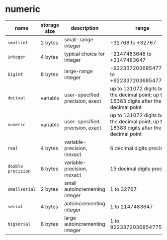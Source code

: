 # numeric
| name               | storage size | description                     | range                                                                                    |
| ------------------ | ------------ | ------------------------------- | ---------------------------------------------------------------------------------------- |
| `smallint`         | 2 bytes      | small-range integer             | -32768 to +32767                                                                         |
| `integer`          | 4 bytes      | typical choice for integer      | -2147483648 to +2147483647                                                               |
| `bigint`           | 8 bytes      | large-range integer             | -9223372036854775808 to +9223372036854775807                                             |
| `decimal`          | variable     | user-specified precision, exact | up to 131072 digits before the decimal point; up to 16383 digits after the decimal point |
| `numeric`          | variable     | user-specified precision, exact | up to 131072 digits before the decimal point; up to 16383 digits after the decimal point |
| `real`             | 4 bytes      | variable-precision, inexact     | 6 decimal digits precision                                                               |
| `double precision` | 8 bytes      | variable-precision, inexact     | 15 decimal digits precision                                                              |
| `smallserial`      | 2 bytes      | small autoincrementing integer  | 1 to 32767                                                                               |
| `serial`           | 4 bytes      | autoincrementing integer        | 1 to 2147483647                                                                          |
| `bigserial`        | 8 bytes      | large autoincrementing integer  | 1 to 9223372036854775807                                                                 |